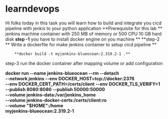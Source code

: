 # learndevops
Hi folks today in this task you will learn how to build and integrate you cicd pipeline with jenkis to your python application
**Prerequisite for this lab **
jenkins machine container with 250 MB of memory or 500 CPU 
10 GB hard disk 
**step -1** you have to install docker engine on you machine ** 
**step-2 ** Write a dockerfile for make jenkins container to setup cicd pipeline **

        **docker build -t myjenkins-blueocean:2.319.2-1 .** 
step-3  run the docker container after mapping volume or add configuration 

**docker run --name jenkins-blueocean --rm --detach \
  --network jenkins --env DOCKER_HOST=tcp://docker:2376 \
  --env DOCKER_CERT_PATH=/certs/client --env DOCKER_TLS_VERIFY=1 \
  --publish 8080:8080 --publish 50000:50000 \
  --volume jenkins-data:/var/jenkins_home \
  --volume jenkins-docker-certs:/certs/client:ro \
  --volume "$HOME":/home \
  myjenkins-blueocean:2.319.2-1**
  

  
